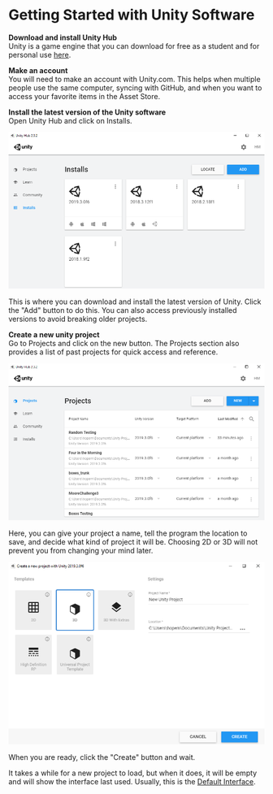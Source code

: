 # Getting Started with Unity Software

**Download and install Unity Hub**  
Unity is a game engine that you can download for free as a student and for personal use [here](https://store.unity.com/?_ga=2.219619545.1982751462.1590796351-1267817405.1590796351#plans-individual).

**Make an account**  
You will need to make an account with Unity.com. This helps when multiple people use the same computer, syncing with GitHub, and when you want to access your favorite items in the Asset Store.

**Install the latest version of the Unity software**  
Open Unity Hub and click on Installs.

![](.gitbook/assets/image%20%28134%29.png)

This is where you can download and install the latest version of Unity. Click the "Add" button to do this. You can also access previously installed versions to avoid breaking older projects.

**Create a new unity project**  
Go to Projects and click on the new button. The Projects section also provides a list of past projects for quick access and reference.

![](.gitbook/assets/image%20%28143%29.png)

Here, you can give your project a name, tell the program the location to save, and decide what kind of project it will be. Choosing 2D or 3D will not prevent you from changing your mind later.

![](.gitbook/assets/image%20%2821%29.png)

When you are ready, click the "Create" button and wait.

It takes a while for a new project to load, but when it does, it will be empty and will show the interface last used. Usually, this is the [Default Interface](the-unity-interface/the-default-interface.md).

